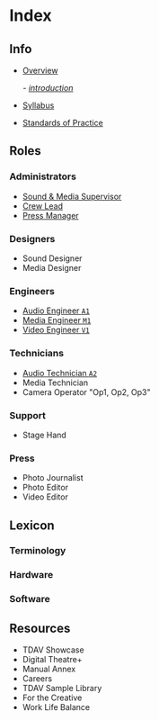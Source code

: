 # Index
## Info
- [Overview](info/overview.md)
  
  *- [introduction](info/overview.md#introduction)*
- [Syllabus](info/syllabus.md)
- [Standards of Practice](info/standardsOfPractice.md)
## Roles
### Administrators
- [Sound & Media Supervisor](roles/admin/sound_and_media_supervisor.md)
- [Crew Lead](roles/admin/crew_lead.md)
- [Press Manager](roles/admin/press_manager.md)
### Designers
- Sound Designer
- Media Designer
### Engineers
- [Audio Engineer `A1`](roles/engineers/audio_engineer.md)
- [Media Engineer `M1`](roles/engineers/media_engineer.md)
- [Video Engineer `V1`](roles/engineers/video_engineer.md)
### Technicians
- [Audio Technician `A2`](roles/technicians/audio_technician.md)
- Media Technician
- Camera Operator "Op1, Op2, Op3"
### Support
- Stage Hand
### Press
- Photo Journalist
- Photo Editor
- Video Editor
## Lexicon
### Terminology
### Hardware
### Software
## Resources
- TDAV Showcase
- Digital Theatre+
- Manual Annex
- Careers
- TDAV Sample Library
- For the Creative
- Work Life Balance
